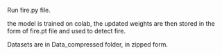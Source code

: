Run fire.py file.

the model is trained on colab, the updated weights are then stored in the form of fire.pt file and used to detect fire.

Datasets are in Data_compressed folder, in zipped form.
